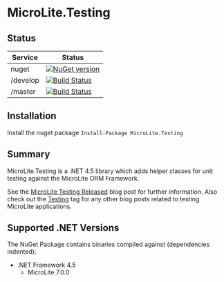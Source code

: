 # MicroLite.Testing

## Status

|Service|Status|
|-------|------|
|nuget|[![NuGet version](https://badge.fury.io/nu/MicroLite.Testing.svg)](http://badge.fury.io/nu/MicroLite.Testing)|
|/develop|[![Build Status](https://dev.azure.com/trevorpilley/MicroLite-ORM/_apis/build/status/MicroLite-ORM.MicroLite.Testing?branchName=develop)](https://dev.azure.com/trevorpilley/MicroLite-ORM/_build/latest?definitionId=30&branchName=develop)|
|/master|[![Build Status](https://dev.azure.com/trevorpilley/MicroLite-ORM/_apis/build/status/MicroLite-ORM.MicroLite.Testing?branchName=master)](https://dev.azure.com/trevorpilley/MicroLite-ORM/_build/latest?definitionId=30&branchName=master)|

## Installation

Install the nuget package `Install-Package MicroLite.Testing`

## Summary

MicroLite.Testing is a .NET 4.5 library which adds helper classes for unit testing against the MicroLite ORM Framework.

See the [MicroLite Testing Released](http://microliteorm.wordpress.com/2012/09/27/microlite-testing-1-0-released/) blog post for further information. Also check out the [Testing](http://microliteorm.wordpress.com/tag/testing/) tag for any other blog posts related to testing MicroLite applications.

## Supported .NET Versions

The NuGet Package contains binaries compiled against (dependencies indented):

* .NET Framework 4.5
  * MicroLite 7.0.0
